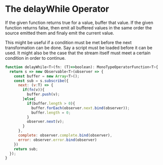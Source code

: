 # The delayWhile Operator

If the given function returns true for a value, buffer that value. If the given function returns false, then emit all buffered values in the same order the source emitted them and finaly emit the current value. 

This might be useful if a condition must be met before the next transformation can be done. Say a script must be loaded before it can be used. It might also be the case that the stream itself must meet a certain condition in order to continue. 

```JavaScript
function delayWhile<T>(fn: (T)=>boolean): MonoTypeOperatorFunction<T>{
  return s => new Observable<T>(observer => {
    const buffer = new Array<T>();
    const sub = s.subscribe({
      next: (v:T) => {
        if(fn(v)){
          buffer.push(v);
        }else{
          if(buffer.length > 0){
            buffer.forEach(observer.next.bind(observer));
            buffer.length = 0;
          }
          observer.next(v);
        }
      },
      complete: observer.complete.bind(observer),
      error: observer.error.bind(observer)
    })
    return sub;
  });
}
```

